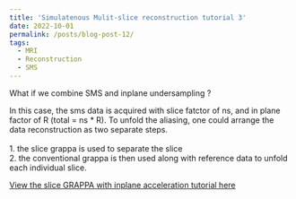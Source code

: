 ```yaml
---
title: 'Simulatenous Mulit-slice reconstruction tutorial 3'
date: 2022-10-01
permalink: /posts/blog-post-12/
tags:
  - MRI
  - Reconstruction
  - SMS
---
```


What if we combine SMS and inplane undersampling ? 

In this case, the sms data is acquired with slice fatctor of ns, and in plane factor of R (total = ns * R). To unfold the aliasing, one could arrange the data reconstruction as two separate steps. 
<br>
<br> 1. the slice grappa is used to separate the slice
<br> 2. the conventional grappa is then used along with reference data to unfold each individual slice. 


[View the slice GRAPPA with inplane acceleration tutorial here](notebooks/slicegrappaWithInplane.html)
